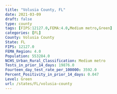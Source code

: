```yaml
---
title: "Volusia County, FL"
date: 2021-03-09
draft: false
type: county
tags: [FIPS:12127.0,FEMA:4.0,Medium metro,Green]
categories: [FL]
County: Volusia County
State: FL
FIPS: 12127.0
FEMA_Region: 4.0
Population: 553284.0
NCHS_Urban_Rural_Classification: Medium metro
Tests_in_prior_14_days: 19876.0
Fourteen_day_test_rate_per_100000: 3592.0
Percent_Positivity_in_prior_14_days: 0.047
Level: Green
url: /states/FL/volusia-county
---
```



